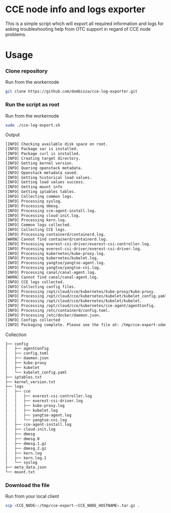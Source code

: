 # CCE node info and logs exporter

This is a simple script which will export all required information and logs for asking troubleshooting help from OTC support in regard of CCE node problems.

# Usage

### Clone repository 
Run from the workernode
```bash
git clone https://github.com/dombisza/cce-log-exporter.git
```

### Run the script as root 
Run from the workernode
```bash
sudo ./cce-log-export.sh
```

Output
```bash
[INFO] Checking available disk space on root.
[INFO] Package sar is installed.
[INFO] Package curl is installed.
[INFO] Creating target directory.
[INFO] Getting kernel version.
[INFO] Quering openstack metadata.
[INFO] Openstack metadata saved.
[INFO] Getting historical load values.
[INFO] Getting load values success.
[INFO] Getting mount info
[INFO] Getting iptables tables.
[INFO] Collecting common logs.
[INFO] Processing syslog.
[INFO] Processing dmesg.
[INFO] Processing cce-agent-install.log.
[INFO] Processing cloud-init.log.
[INFO] Processing kern.log.
[INFO] Common logs collected.
[INFO] Collecting CCE logs.
[INFO] Processing containerd/containerd.log.
[WARN] Cannot find containerd/containerd.log.
[INFO] Processing everest-csi-driver/everest-csi-controller.log.
[INFO] Processing everest-csi-driver/everest-csi-driver.log.
[INFO] Processing kubernetes/kube-proxy.log.
[INFO] Processing kubernetes/kubelet.log.
[INFO] Processing yangtse/yangtse-agent.log.
[INFO] Processing yangtse/yangtse-cni.log.
[INFO] Processing canal/canal-agent.log.
[WARN] Cannot find canal/canal-agent.log.
[INFO] CCE logs collected.
[INFO] Collecting config files.
[INFO] Processing /opt/cloud/cce/kubernetes/kube-proxy/kube-proxy.
[INFO] Processing /opt/cloud/cce/kubernetes/kubelet/kubelet_config.yaml.
[INFO] Processing /opt/cloud/cce/kubernetes/kubelet/kubelet.
[INFO] Processing /opt/cloud/cce/kubernetes/cce-agent/agentConfig.
[INFO] Processing /etc/containerd/config.toml.
[INFO] Processing /etc/docker/daemon.json.
[INFO] Configs collected
[INFO] Packaging complete. Please see the file at: /tmp/cce-export-sdombi-dev-cluster-69514.tar.gz
```

Collection
```bash
├── config
│   ├── agentConfig
│   ├── config.toml
│   ├── daemon.json
│   ├── kube-proxy
│   ├── kubelet
│   └── kubelet_config.yaml
├── iptables.txt
├── kernel_version.txt
├── logs
│   ├── cce
│   │   ├── everest-csi-controller.log
│   │   ├── everest-csi-driver.log
│   │   ├── kube-proxy.log
│   │   ├── kubelet.log
│   │   ├── yangtse-agent.log
│   │   └── yangtse-cni.log
│   ├── cce-agent-install.log
│   ├── cloud-init.log
│   ├── dmesg
│   ├── dmesg.0
│   ├── dmesg.1.gz
│   ├── dmesg.2.gz
│   ├── kern.log
│   ├── kern.log.1
│   └── syslog
├── meta_data.json
└── mount.txt
```

### Download the file 
Run from your local client
```bash
scp <CCE_NODE>:/tmp/cce-export-<CCE_NODE_HOSTNAME>.tar.gz .
```
